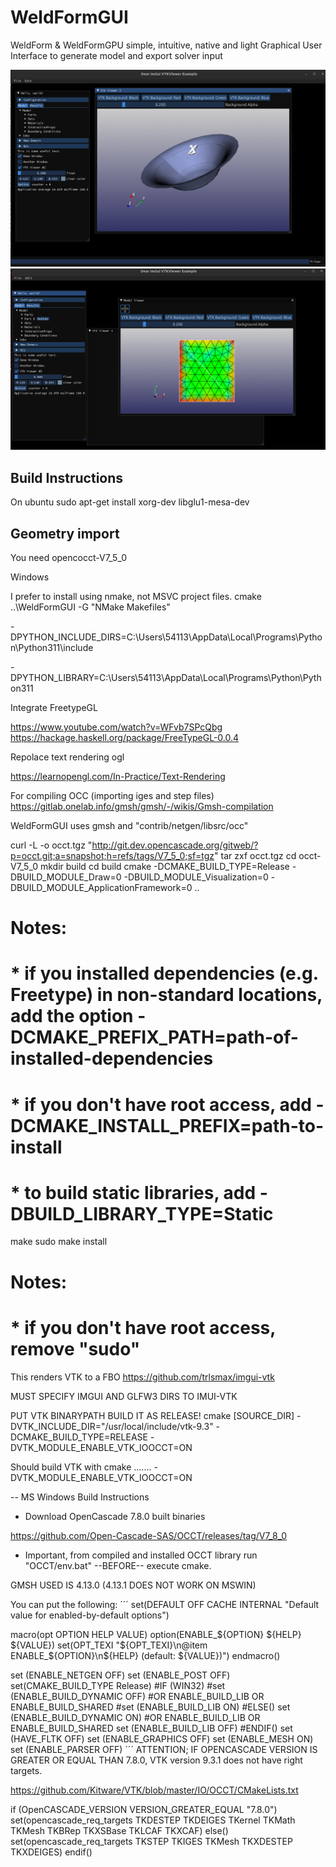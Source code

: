 # WeldFormGUI
WeldForm & WeldFormGPU simple, intuitive, native and light 
Graphical User Interface to generate model and export solver input


![alt text](https://github.com/luchete80/WeldFormGUI/blob/main/image_01.png)
![alt text](https://github.com/luchete80/WeldFormGUI/blob/main/image_02.png)

## Build Instructions

On ubuntu 
sudo apt-get install xorg-dev libglu1-mesa-dev

## Geometry import

You need opencocct-V7_5_0


Windows 

I prefer to install using nmake, not MSVC project files. 
cmake ..\WeldFormGUI -G "NMake Makefiles"

-DPYTHON_INCLUDE_DIRS=C:\Users\54113\AppData\Local\Programs\Python\Python311\include 

-DPYTHON_LIBRARY=C:\Users\54113\AppData\Local\Programs\Python\Python311



Integrate FreetypeGL

https://www.youtube.com/watch?v=WFvb7SPcQbg
https://hackage.haskell.org/package/FreeTypeGL-0.0.4

Repolace text rendering ogl

https://learnopengl.com/In-Practice/Text-Rendering


For compiling OCC (importing iges and step files)
https://gitlab.onelab.info/gmsh/gmsh/-/wikis/Gmsh-compilation

WeldFormGUI uses gmsh and "contrib/netgen/libsrc/occ"

curl -L -o occt.tgz "http://git.dev.opencascade.org/gitweb/?p=occt.git;a=snapshot;h=refs/tags/V7_5_0;sf=tgz"
tar zxf occt.tgz
cd occt-V7_5_0
mkdir build
cd build
cmake -DCMAKE_BUILD_TYPE=Release -DBUILD_MODULE_Draw=0 -DBUILD_MODULE_Visualization=0 -DBUILD_MODULE_ApplicationFramework=0 ..
# Notes:
# * if you installed dependencies (e.g. Freetype) in non-standard locations, add the option -DCMAKE_PREFIX_PATH=path-of-installed-dependencies
# * if you don't have root access, add -DCMAKE_INSTALL_PREFIX=path-to-install
# * to build static libraries, add -DBUILD_LIBRARY_TYPE=Static
make
sudo make install
# Notes:
# * if you don't have root access, remove "sudo"

This renders VTK to a FBO
https://github.com/trlsmax/imgui-vtk

MUST SPECIFY IMGUI AND GLFW3 DIRS TO IMUI-VTK

PUT VTK BINARYPATH 
BUILD IT AS RELEASE!
cmake [SOURCE_DIR] -DVTK_INCLUDE_DIR="/usr/local/include/vtk-9.3" -DCMAKE_BUILD_TYPE=RELEASE -DVTK_MODULE_ENABLE_VTK_IOOCCT=ON

Should build VTK with
cmake .......  -DVTK_MODULE_ENABLE_VTK_IOOCCT=ON


-- MS Windows Build Instructions

- Download OpenCascade  7.8.0 built binaries

https://github.com/Open-Cascade-SAS/OCCT/releases/tag/V7_8_0


- Important, from compiled and installed OCCT library run "OCCT/env.bat" --BEFORE-- execute cmake.
 


GMSH USED IS 4.13.0 (4.13.1 DOES NOT WORK ON MSWIN)

You can put the following: ´´´
set(DEFAULT OFF CACHE INTERNAL "Default value for enabled-by-default options")

macro(opt OPTION HELP VALUE)
  option(ENABLE_${OPTION} ${HELP} ${VALUE})
  set(OPT_TEXI "${OPT_TEXI}\n@item ENABLE_${OPTION}\n${HELP} (default: ${VALUE})")
endmacro()

set (ENABLE_NETGEN OFF)
set (ENABLE_POST OFF)
set(CMAKE_BUILD_TYPE Release)
#IF (WIN32)
#set (ENABLE_BUILD_DYNAMIC OFF) #OR ENABLE_BUILD_LIB OR ENABLE_BUILD_SHARED
#set (ENABLE_BUILD_LIB ON)
#ELSE()
set (ENABLE_BUILD_DYNAMIC ON) #OR ENABLE_BUILD_LIB OR ENABLE_BUILD_SHARED
set (ENABLE_BUILD_LIB OFF)
#ENDIF()
set (HAVE_FLTK OFF)
set (ENABLE_GRAPHICS OFF)
set (ENABLE_MESH ON)
set (ENABLE_PARSER OFF)
´´´
ATTENTION; IF OPENCASCADE VERSION IS GREATER OR EQUAL THAN 7.8.0,
VTK version 9.3.1 does not have right targets.

https://github.com/Kitware/VTK/blob/master/IO/OCCT/CMakeLists.txt

if (OpenCASCADE_VERSION VERSION_GREATER_EQUAL "7.8.0")
  set(opencascade_req_targets
    TKDESTEP
    TKDEIGES
    TKernel
    TKMath
    TKMesh
    TKBRep
    TKXSBase
    TKLCAF
    TKXCAF)
else()
  set(opencascade_req_targets
    TKSTEP
    TKIGES
    TKMesh
    TKXDESTEP
    TKXDEIGES)
endif() 
